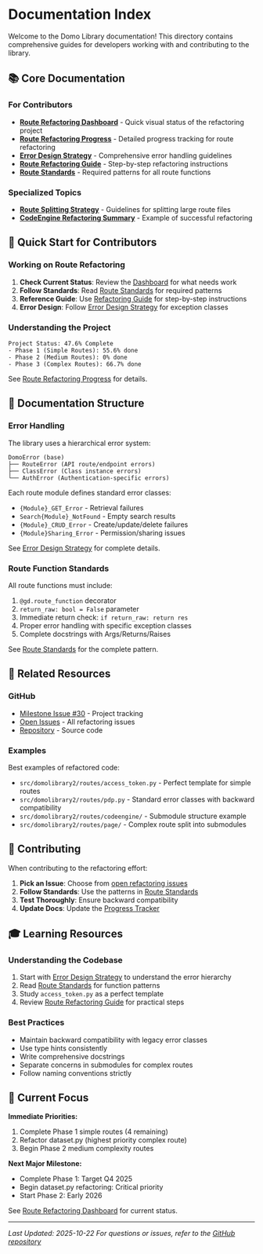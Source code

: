 # Documentation Index

Welcome to the Domo Library documentation! This directory contains comprehensive guides for developers working with and contributing to the library.

## 📚 Core Documentation

### For Contributors

- **[Route Refactoring Dashboard](./route-refactoring-dashboard.md)** - Quick visual status of the refactoring project
- **[Route Refactoring Progress](./route-refactoring-progress.md)** - Detailed progress tracking for route refactoring
- **[Error Design Strategy](./error-design-strategy.md)** - Comprehensive error handling guidelines
- **[Route Refactoring Guide](./route-refactoring-guide.md)** - Step-by-step refactoring instructions
- **[Route Standards](../.github/instructions/routes.instructions.md)** - Required patterns for all route functions

### Specialized Topics

- **[Route Splitting Strategy](./route-splitting-strategy.md)** - Guidelines for splitting large route files
- **[CodeEngine Refactoring Summary](./codeengine-refactoring-summary.md)** - Example of successful refactoring

## 🎯 Quick Start for Contributors

### Working on Route Refactoring

1. **Check Current Status**: Review the [Dashboard](./route-refactoring-dashboard.md) for what needs work
2. **Follow Standards**: Read [Route Standards](../.github/instructions/routes.instructions.md) for required patterns
3. **Reference Guide**: Use [Refactoring Guide](./route-refactoring-guide.md) for step-by-step instructions
4. **Error Design**: Follow [Error Design Strategy](./error-design-strategy.md) for exception classes

### Understanding the Project

```
Project Status: 47.6% Complete
- Phase 1 (Simple Routes): 55.6% done
- Phase 2 (Medium Routes): 0% done
- Phase 3 (Complex Routes): 66.7% done
```

See [Route Refactoring Progress](./route-refactoring-progress.md) for details.

## 📖 Documentation Structure

### Error Handling

The library uses a hierarchical error system:

```
DomoError (base)
├── RouteError (API route/endpoint errors)
├── ClassError (Class instance errors)
└── AuthError (Authentication-specific errors)
```

Each route module defines standard error classes:
- `{Module}_GET_Error` - Retrieval failures
- `Search{Module}_NotFound` - Empty search results
- `{Module}_CRUD_Error` - Create/update/delete failures
- `{Module}Sharing_Error` - Permission/sharing issues

See [Error Design Strategy](./error-design-strategy.md) for complete details.

### Route Function Standards

All route functions must include:

1. `@gd.route_function` decorator
2. `return_raw: bool = False` parameter
3. Immediate return check: `if return_raw: return res`
4. Proper error handling with specific exception classes
5. Complete docstrings with Args/Returns/Raises

See [Route Standards](../.github/instructions/routes.instructions.md) for the complete pattern.

## 🔗 Related Resources

### GitHub

- [Milestone Issue #30](https://github.com/jaewilson07/dl-remuxed/issues/30) - Project tracking
- [Open Issues](https://github.com/jaewilson07/dl-remuxed/issues) - All refactoring issues
- [Repository](https://github.com/jaewilson07/dl-remuxed) - Source code

### Examples

Best examples of refactored code:
- `src/domolibrary2/routes/access_token.py` - Perfect template for simple routes
- `src/domolibrary2/routes/pdp.py` - Standard error classes with backward compatibility
- `src/domolibrary2/routes/codeengine/` - Submodule structure example
- `src/domolibrary2/routes/page/` - Complex route split into submodules

## 📝 Contributing

When contributing to the refactoring effort:

1. **Pick an Issue**: Choose from [open refactoring issues](https://github.com/jaewilson07/dl-remuxed/issues?q=is%3Aissue+is%3Aopen+label%3Arefactoring)
2. **Follow Standards**: Use the patterns in [Route Standards](../.github/instructions/routes.instructions.md)
3. **Test Thoroughly**: Ensure backward compatibility
4. **Update Docs**: Update the [Progress Tracker](./route-refactoring-progress.md)

## 🎓 Learning Resources

### Understanding the Codebase

1. Start with [Error Design Strategy](./error-design-strategy.md) to understand the error hierarchy
2. Read [Route Standards](../.github/instructions/routes.instructions.md) for function patterns
3. Study `access_token.py` as a perfect template
4. Review [Route Refactoring Guide](./route-refactoring-guide.md) for practical steps

### Best Practices

- Maintain backward compatibility with legacy error classes
- Use type hints consistently
- Write comprehensive docstrings
- Separate concerns in submodules for complex routes
- Follow naming conventions strictly

## 🚀 Current Focus

**Immediate Priorities:**

1. Complete Phase 1 simple routes (4 remaining)
2. Refactor dataset.py (highest priority complex route)
3. Begin Phase 2 medium complexity routes

**Next Major Milestone:**

- Complete Phase 1: Target Q4 2025
- Begin dataset.py refactoring: Critical priority
- Start Phase 2: Early 2026

See [Route Refactoring Dashboard](./route-refactoring-dashboard.md) for current status.

---

*Last Updated: 2025-10-22*
*For questions or issues, refer to the [GitHub repository](https://github.com/jaewilson07/dl-remuxed)*
